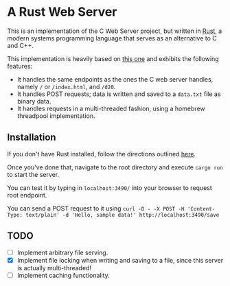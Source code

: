 # A Rust Web Server

This is an implementation of the C Web Server project, but written in [Rust](https://www.rust-lang.org/en-US/), a modern systems programming language that serves as an alternative to C and C++.

This implementation is heavily based on [this one](https://doc.rust-lang.org/book/second-edition/ch20-00-final-project-a-web-server.html) and exhibits the following features:

 * It handles the same endpoints as the ones the C web server handles, namely `/` or `/index.html`, and `/d20`.
 * It handles POST requests; data is written and saved to a `data.txt` file as binary data.
 * It handles requests in a multi-threaded fashion, using a homebrew threadpool implementation.

 ## Installation

 If you don't have Rust installed, follow the directions outlined [here](https://www.rust-lang.org/en-US/install.html).

 Once you've done that, navigate to the root directory and execute `cargo run` to start the server. 

 You can test it by typing in `localhost:3490/` into your browser to request root endpoint. 

 You can send a POST request to it using `curl -D - -X POST -H 'Content-Type: text/plain' -d 'Hello, sample data!' http://localhost:3490/save`

 ## TODO

 - [ ] Implement arbitrary file serving.
 - [X] Implement file locking when writing and saving to a file, since this server is actually multi-threaded!
 - [ ] Implement caching functionality.